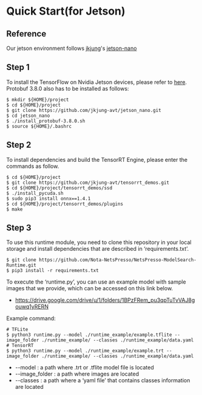 # Quick Start(for Jetson)

## Reference
Our jetson environment follows [jkjung](https://github.com/jkjung-avt)'s [jetson-nano](https://github.com/jkjung-avt/jetson_nano)


## Step 1

To install the TensorFlow on Nvidia Jetson devices, please refer to [here](https://docs.nvidia.com/deeplearning/frameworks/install-tf-jetson-platform/index.html). Protobuf 3.8.0 also has to be installed as follows:

```shell
$ mkdir ${HOME}/project
$ cd ${HOME}/project
$ git clone https://github.com/jkjung-avt/jetson_nano.git
$ cd jetson_nano
$ ./install_protobuf-3.8.0.sh
$ source ${HOME}/.bashrc
```

## Step 2

To install dependencies and build the TensorRT Engine, please enter the commands as follow.

```Shell
$ cd ${HOME}/project
$ git clone https://github.com/jkjung-avt/tensorrt_demos.git
$ cd ${HOME}/project/tensorrt_demos/ssd
$ ./install_pycuda.sh
$ sudo pip3 install onnx==1.4.1
$ cd ${HOME}/project/tensorrt_demos/plugins
$ make
```


## Step 3

To use this runtime module, you need to clone this repository in your local storage and install dependencies that are described in ‘requirements.txt’.

```shell
$ git clone https://github.com/Nota-NetsPresso/NetsPresso-ModelSearch-Runtime.git
$ pip3 install -r requirements.txt
```


To execute the ‘runtime.py’, you can use an example model with sample images that we provide, which can be accessed on this link below.

- https://drive.google.com/drive/u/1/folders/1BPzFRem_pu3qpTuTvVAJ8gouwq1yRERN



Example command:

```shell
# TFLite
$ python3 runtime.py --model ./runtime_example/example.tflite --image_folder ./runtime_example/ --classes ./runtime_example/data.yaml
# TensorRT
$ python3 runtime.py --model ./runtime_example/example.trt --image_folder ./runtime_example/ --classes ./runtime_example/data.yaml
```

- --model : a path where .trt or .tflite model file is located
- --image_folder : a path where images are located
- --classes : a path where a ‘yaml file’ that contains classes information are located

